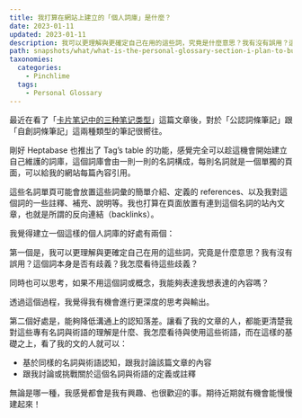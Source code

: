 ```yaml
---
title: 我打算在網站上建立的「個人詞庫」是什麼？
date: 2023-01-11
updated: 2023-01-11
description: 我可以更理解與更確定自己在用的這些詞，究竟是什麼意思？我有沒有誤用？這個詞本身是否有歧義？我怎麼看待這些歧義？
path: snapshots/what/what-is-the-personal-glossary-section-i-plan-to-build-on-my-website
taxonomies:
  categories: 
    - Pinchlime
  tags: 
    - Personal Glossary
---
```


最近在看了「[卡片笔记中的三种笔记类型](https://utgd.net/article/6941)」這篇文章後，對於「公認詞條筆記」跟「自創詞條筆記」這兩種類型的筆記很嚮往。

剛好 Heptabase 也推出了 Tag’s table 的功能，感覺完全可以趁這機會開始建立自己維護的詞庫，這個詞庫會由一則一則的名詞構成，每則名詞就是一個單獨的頁面，可以給我的網站每篇內容引用。

這些名詞單頁可能會放置這些詞彙的簡單介紹、定義的 references、以及我對這個詞的一些註釋、補充、說明等。我也打算在頁面放置有連到這個名詞的站內文章，也就是所謂的反向連結（backlinks）。

我覺得建立一個這樣的個人詞庫的好處有兩個：

第一個是，我可以更理解與更確定自己在用的這些詞，究竟是什麼意思？我有沒有誤用？這個詞本身是否有歧義？我怎麼看待這些歧義？

同時也可以思考，如果不用這個詞或概念，我能夠表達我想表達的內容嗎？

透過這個過程，我覺得我有機會進行更深度的思考與輸出。

第二個好處是，能夠降低溝通上的認知落差。讓看了我的文章的人，都能更清楚我對這些專有名詞與術語的理解是什麼、我怎麼看待與使用這些術語，而在這樣的基礎之上，看了我的文的人就可以：

- 基於同樣的名詞與術語認知，跟我討論該篇文章的內容
- 跟我討論或挑戰關於這個名詞與術語的定義或註釋

無論是哪一種，我感覺都會是我有興趣、也很歡迎的事。期待近期就有機會能慢慢建起來！